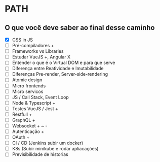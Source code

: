 # PATH

## O que você deve saber ao final desse caminho

- [x] CSS in JS  
- [ ] Pré-compiladores +  
- [ ] Frameworks vs Libraries  
- [ ] Estudar VueJS +, Angular X  
- [ ] Entender o que é o Virtual DOM e para que serve  
- [ ] Diferença entre Reatividade e Imutabilidade  
- [ ] Diferenças Pre-render, Server-side-rendering  
- [ ] Atomic design  
- [ ] Micro frontends  
- [ ] Micro servicos  
- [ ] JS / Call Stack, Event Loop  
- [ ] Node & Typescript +  
- [ ] Testes VueJS / Jest +  
- [ ] Restfull +  
- [ ] GraphQL +  
- [ ] Websocket + ~ -  
- [ ] Autenticação +  
- [ ] OAuth +  
- [ ] CI / CD (Jenkins subir um docker)  
- [ ] K8s (Subir minikube e rodar apliacações)  
- [ ] Previsibilidade de historias 
